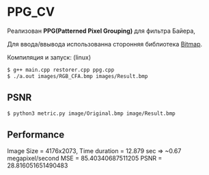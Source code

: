 # PPG_CV

Реализован **PPG(Patterned Pixel Grouping)** для фильтра Байера, 

Для ввода/ввывода использованна сторонняя библиотека [Bitmap](https://github.com/ArashPartow/bitmap).

Компиляция и запуск: (linux)
```sh
$ g++ main.cpp restorer.cpp ppg.cpp
$ ./a.out images/RGB_CFA.bmp images/Result.bmp
```

## PSNR
```sh
$ python3 metric.py image/Original.bmp image/Result.bmp
```
## Performance

Image Size = 4176x2073,  Time duration = 12.879 sec => ~0.67 megapixel/second
MSE =  85.40340687511205
PSNR =  28.816051651490483
